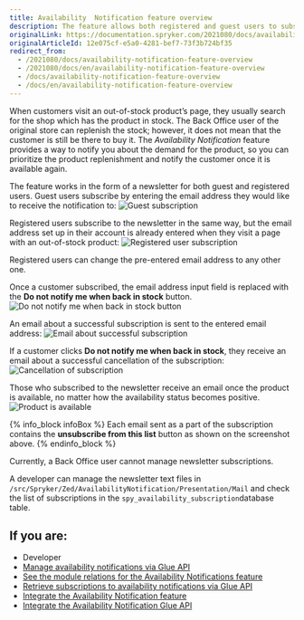 ```yaml
---
title: Availability  Notification feature overview
description: The feature allows both registered and guest users to subscribe to the newsletter by specifying the email address they wish to receive the notifications to
originalLink: https://documentation.spryker.com/2021080/docs/availability-notification-feature-overview
originalArticleId: 12e075cf-e5a0-4281-bef7-73f3b724bf35
redirect_from:
  - /2021080/docs/availability-notification-feature-overview
  - /2021080/docs/en/availability-notification-feature-overview
  - /docs/availability-notification-feature-overview
  - /docs/en/availability-notification-feature-overview
---
```


When customers visit an out-of-stock product’s page, they usually search for the shop which has the product in stock. The Back Office user of the original store can replenish the stock; however, it does not mean that the customer is still be there to buy it. The *Availability Notification* feature provides a way to notify you about the demand for the product, so you can prioritize the product replenishment and notify the customer once it is available again.

The feature works in the form of a newsletter for both guest and registered users. Guest users subscribe by entering the email address they would like to receive the notification to:
![Guest subscription](https://spryker.s3.eu-central-1.amazonaws.com/docs/Features/Mailing+&+Communication/Product+is+Available+Again/guest-subscription.png)

Registered users subscribe to the newsletter in the same way, but the email address set up in their account is already entered when they visit a page with an out-of-stock product:
![Registered user subscription](https://spryker.s3.eu-central-1.amazonaws.com/docs/Features/Mailing+&+Communication/Product+is+Available+Again/registered-user-subscription.png)

Registered users can change the pre-entered email address to any other one.

Once a customer subscribed, the email address input field is replaced with the **Do not notify me when back in stock** button.
![Do not notify me when back in stock button](https://spryker.s3.eu-central-1.amazonaws.com/docs/Features/Mailing+&+Communication/Product+is+Available+Again/do-not-notify-button.png)

An email about a successful subscription is sent to the entered email address:
![Email about successful subscription](https://spryker.s3.eu-central-1.amazonaws.com/docs/Features/Mailing+&+Communication/Product+is+Available+Again/successful-subscription.png)

If a customer clicks **Do not notify me when back in stock**, they receive an email about a successful cancellation of the subscription:
![Cancellation of subscription](https://spryker.s3.eu-central-1.amazonaws.com/docs/Features/Mailing+&+Communication/Product+is+Available+Again/successful-unsubscription.png)

Those who subscribed to the newsletter receive an email once the product is available, no matter how the availability status becomes positive.
![Product is available](https://spryker.s3.eu-central-1.amazonaws.com/docs/Features/Mailing+&+Communication/Product+is+Available+Again/product-is-available.png)

{% info_block infoBox %}
Each email sent as a part of the subscription contains the **unsubscribe from this list** button as shown on the screenshot above.
{% endinfo_block %}

Currently, a Back Office user cannot manage newsletter subscriptions.

A developer can manage the newsletter text files in `/src/Spryker/Zed/AvailabilityNotification/Presentation/Mail` and check the list of subscriptions in the `spy_availability_subscription`database table.




## If you are:

<div class="mr-container">
    <div class="mr-list-container">
        <!-- col1 -->
        <div class="mr-col">
            <ul class="mr-list mr-list-green">
                <li class="mr-title">Developer</li>
                <li><a href="https://documentation.spryker.com/docs/managing-availability-notifications" class="mr-link">Manage availability notifications via Glue API</a></li>
                <li><a href="https://documentation.spryker.com/docs/availability-notifications-module-relations" class="mr-link">See the module relations for the Availability Notifications feature</a></li>
                <li><a href="https://documentation.spryker.com/docs/retrieving-subscriptions-to-availability-notifications" class="mr-link">Retrieve subscriptions to availability notifications via Glue API</a></li>                
                <li><a href="https://documentation.spryker.com/docs/availability-notification-feature-integration" class="mr-link">Integrate the Availability Notification feature</a></li>
                <li><a href="https://documentation.spryker.com/docs/glue-api-availability-notification-feature-integration" class="mr-link">Integrate the Availability Notification Glue API</a></li>
            </ul>
        </div>
        </div>
</div> 
